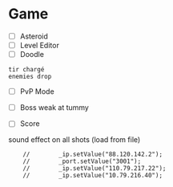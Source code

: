 # Game

- [ ] Asteroid
- [ ] Level Editor
- [ ] Doodle

```
tir chargé
enemies drop
```

- [ ] PvP Mode
- [ ] Boss weak at tummy
- [ ] Score


sound effect on all shots (load from file)


        //        _ip.setValue("88.120.142.2");
        //        _port.setValue("3001");
        //        _ip.setValue("110.79.217.22");
        //        _ip.setValue("10.79.216.40");

